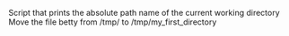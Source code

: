 Script that prints the absolute path name of the current working directory
Move the file betty from /tmp/ to /tmp/my_first_directory
